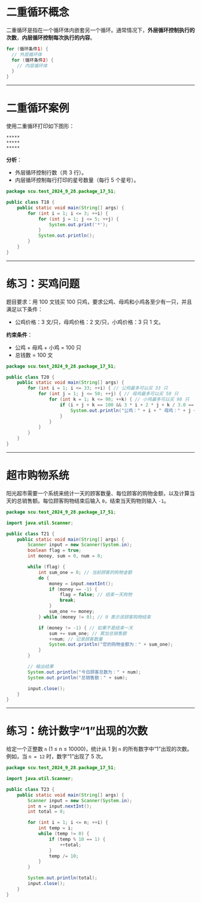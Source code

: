# 二重循环概念

二重循环是指在一个循环体内嵌套另一个循环。通常情况下，**外层循环控制执行的次数**，**内层循环控制每次执行的内容**。

```java
for (循环条件1) {
  // 外层循环体
  for (循环条件2) {
    // 内层循环体
  }
}
```

---

# 二重循环案例

使用二重循环打印如下图形：

```
*****
*****
*****
```

**分析**：

- 外层循环控制行数（共 3 行）。
- 内层循环控制每行打印的星号数量（每行 5 个星号）。

```java
package scu.test_2024_9_28.package_17_51;

public class T18 {
    public static void main(String[] args) {
        for (int i = 1; i <= 3; ++i) {
            for (int j = 1; j <= 5; ++j) {
                System.out.print('*');
            }
            System.out.println();
        }
    }
}
```

---

# 练习：买鸡问题

题目要求：用 100 文钱买 100 只鸡，要求公鸡、母鸡和小鸡各至少有一只，并且满足以下条件：

- 公鸡价格：3 文/只，母鸡价格：2 文/只，小鸡价格：3 只 1 文。

**约束条件**：

- 公鸡 + 母鸡 + 小鸡 = 100 只
- 总钱数 = 100 文

```java
package scu.test_2024_9_28.package_17_51;

public class T20 {
    public static void main(String[] args) {
        for (int i = 1; i <= 33; ++i) { // 公鸡最多可以买 33 只
            for (int j = 1; j <= 50; ++j) { // 母鸡最多可以买 50 只
                for (int k = 1; k <= 98; ++k) { // 小鸡最多可以买 98 只
                    if (i + j + k == 100 && 3 * i + 2 * j + k / 3.0 == 100) {
                        System.out.println("公鸡：" + i + " 母鸡：" + j + " 小鸡：" + k);
                    }
                }
            }
        }
    }
}
```

---

# 超市购物系统

阳光超市需要一个系统来统计一天的顾客数量、每位顾客的购物金额，以及计算当天的总销售额。每位顾客购物结束后输入 `0`，结束当天购物则输入 `-1`。

```java
package scu.test_2024_9_28.package_17_51;

import java.util.Scanner;

public class T21 {
    public static void main(String[] args) {
        Scanner input = new Scanner(System.in);
        boolean flag = true;
        int money, sum = 0, num = 0;

        while (flag) {
            int sum_one = 0; // 当前顾客的购物金额
            do {
                money = input.nextInt();
                if (money == -1) {
                    flag = false; // 结束一天购物
                    break;
                }
                sum_one += money;
            } while (money != 0); // 0 表示该顾客购物结束

            if (money != -1) { // 如果不是结束一天
                sum += sum_one; // 累加总销售额
                ++num; // 记录顾客数量
                System.out.println("您的购物金额为：" + sum_one);
            }
        }

        // 输出结果
        System.out.println("今日顾客总数为：" + num);
        System.out.println("总销售额：" + sum);

        input.close();
    }
}
```

---

# 练习：统计数字“1”出现的次数

给定一个正整数 `n` (1 ≤ n ≤ 10000)，统计从 1 到 `n` 的所有数字中“1”出现的次数。例如，当 `n = 12` 时，数字“1”出现了 5 次。

```java
package scu.test_2024_9_28.package_17_51;

import java.util.Scanner;

public class T23 {
    public static void main(String[] args) {
        Scanner input = new Scanner(System.in);
        int n = input.nextInt();
        int total = 0;

        for (int i = 1; i <= n; ++i) {
            int temp = i;
            while (temp != 0) {
                if (temp % 10 == 1) {
                    ++total;
                }
                temp /= 10;
            }
        }

        System.out.println(total);
        input.close();
    }
}
```
